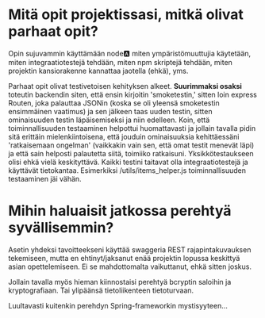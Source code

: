# Mitä opit projektissasi, mitkä olivat parhaat opit?
Opin sujuvammin käyttämään node:a: miten ympäristömuuttujia käytetään, miten integraatiotestejä tehdään, miten npm skriptejä tehdään, miten projektin kansiorakenne kannattaa jaotella (ehkä), yms.

Parhaat opit olivat testivetoisen kehityksen alkeet. __Suurimmaksi osaksi__ toteutin backendin siten, että ensin kirjoitin 'smoketestin,' sitten loin express Routen, joka palauttaa JSONin (koska se oli yleensä smoketestin ensimmäinen vaatimus) ja sen jälkeen taas uuden testin, sitten ominaisuuden testin läpäisemiseksi ja niin edelleen. Koin, että toiminnallisuuden testaaminen helpottui huomattavasti ja jollain tavalla pidin sitä erittäin mielenkiintoisena, että jouduin ominaisuuksia kehittäessäni 'ratkaisemaan ongelman' (vaikkakin vain sen, että omat testit menevät läpi) ja että sain helposti palautetta siitä, toimiiko ratkaisuni. Yksikkötestaukseen olisi ehkä vielä keskityttävä. Kaikki testini taitavat olla integraatiotestejä ja käyttävät tietokantaa. Esimerkiksi /utils/items_helper.js toiminnallisuuden testaaminen jäi vähän.

# Mihin haluaisit jatkossa perehtyä syvällisemmin?
Asetin yhdeksi tavoitteekseni käyttää swaggeria REST rajapintakuvauksen tekemiseen, mutta en ehtinyt/jaksanut enää projektin lopussa keskittyä asian opettelemiseen. Ei se mahdottomalta vaikuttanut, ehkä sitten joskus.

Jollain tavalla myös hieman kiinnostaisi perehtyä bcryptin saloihin ja kryptografiaan. Tai ylipäänsä tietoliikenteen tietoturvaan.

Luultavasti kuitenkin perehdyn Spring-frameworkin mystisyyteen...